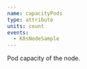 ```yaml
---
name: capacityPods
type: attribute
units: count
events:
  - K8sNodeSample
---
```


Pod capacity of the node.
